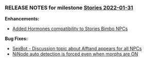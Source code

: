 ### RELEASE NOTES for milestone [Stories 2022-01-31](https://github.com/SkyrimLL/SkLLmods/milestone/119?closed=1) 
**Enhancements:** 
- [Added Hormones compatibility to Stories Bimbo NPCs](https://github.com/SkyrimLL/SkLLmods/issues/1308)

**Bug Fixes:** 
- [SexBot - Discussion topic about Alftand appears for all NPCs](https://github.com/SkyrimLL/SkLLmods/issues/1319)
- [NiNode auto detection is forced even when morphs are ON](https://github.com/SkyrimLL/SkLLmods/issues/1315)

